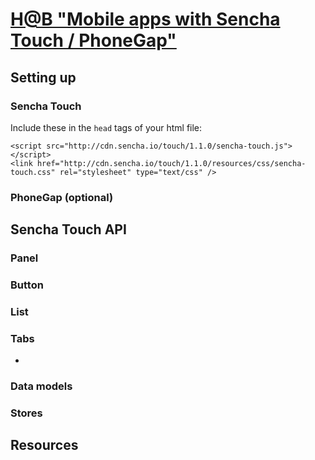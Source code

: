 [H@B "Mobile apps with Sencha Touch / PhoneGap"](https://www.facebook.com/events/289875327701276/)
=================================================
Setting up
----------
### Sencha Touch
Include these in the `head` tags of your html file:

    <script src="http://cdn.sencha.io/touch/1.1.0/sencha-touch.js"></script>
    <link href="http://cdn.sencha.io/touch/1.1.0/resources/css/sencha-touch.css" rel="stylesheet" type="text/css" />


### PhoneGap (optional)


Sencha Touch API
----------------
### Panel
### Button
### List
### Tabs
-
### Data models
### Stores


Resources
----------


